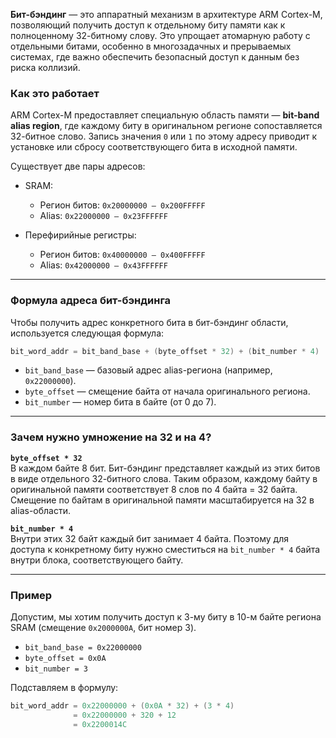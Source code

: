 **Бит-бэндинг** — это аппаратный механизм в архитектуре ARM Cortex-M, позволяющий получить доступ к отдельному биту памяти как к полноценному 32-битному слову. Это упрощает атомарную работу с отдельными битами, особенно в многозадачных и прерываемых системах, где важно обеспечить безопасный доступ к данным без риска коллизий.

### Как это работает

ARM Cortex-M предоставляет специальную область памяти — **bit-band alias region**, где каждому биту в оригинальном регионе сопоставляется 32-битное слово. Запись значения `0` или `1` по этому адресу приводит к установке или сбросу соответствующего бита в исходной памяти.

Существует две пары адресов:

- SRAM:
    - Регион битов: `0x20000000 – 0x200FFFFF`
    - Alias: `0x22000000 – 0x23FFFFFF`

- Перефирийные регистры:
    - Регион битов: `0x40000000 – 0x400FFFFF`
    - Alias: `0x42000000 – 0x43FFFFFF`

---

### Формула адреса бит-бэндинга

Чтобы получить адрес конкретного бита в бит-бэндинг области, используется следующая формула:

```c
bit_word_addr = bit_band_base + (byte_offset * 32) + (bit_number * 4)
```
- `bit_band_base` — базовый адрес alias-региона (например, `0x22000000`).
- `byte_offset` — смещение байта от начала оригинального региона.
- `bit_number` — номер бита в байте (от 0 до 7).

---

### Зачем нужно умножение на 32 и на 4?

**`byte_offset * 32`**  
В каждом байте 8 бит. Бит-бэндинг представляет каждый из этих битов в виде отдельного 32-битного слова. Таким образом, каждому байту в оригинальной памяти соответствует 8 слов по 4 байта = 32 байта. Смещение по байтам в оригинальной памяти масштабируется на 32 в alias-области.

**`bit_number * 4`**  
Внутри этих 32 байт каждый бит занимает 4 байта. Поэтому для доступа к конкретному биту нужно сместиться на `bit_number * 4` байта внутри блока, соответствующего байту.

---

### Пример

Допустим, мы хотим получить доступ к 3-му биту в 10-м байте региона SRAM (смещение `0x2000000A`, бит номер 3).

- `bit_band_base = 0x22000000`
- `byte_offset = 0x0A`
- `bit_number = 3`

Подставляем в формулу:
```c
bit_word_addr = 0x22000000 + (0x0A * 32) + (3 * 4)
              = 0x22000000 + 320 + 12
              = 0x2200014C
```